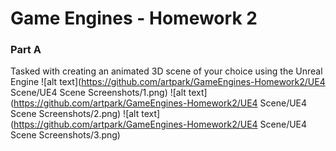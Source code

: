 # Game Engines - Homework 2

### Part A
Tasked with creating an animated 3D scene of your choice using the Unreal Engine
![alt text](https://github.com/artpark/GameEngines-Homework2/UE4 Scene/UE4 Scene Screenshots/1.png)
![alt text](https://github.com/artpark/GameEngines-Homework2/UE4 Scene/UE4 Scene Screenshots/2.png)
![alt text](https://github.com/artpark/GameEngines-Homework2/UE4 Scene/UE4 Scene Screenshots/3.png)
